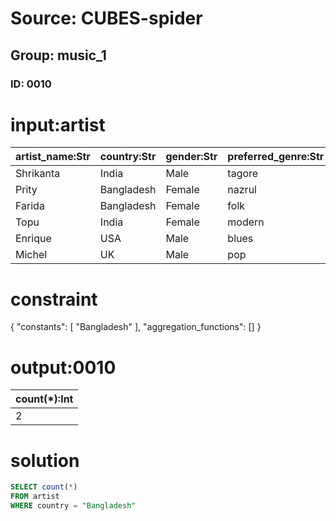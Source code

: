 # Source: CUBES-spider
## Group: music_1
### ID: 0010

# input:artist

| artist_name:Str | country:Str | gender:Str | preferred_genre:Str |
|---|---|---|---|
| Shrikanta | India | Male | tagore |
| Prity | Bangladesh | Female | nazrul |
| Farida | Bangladesh | Female | folk |
| Topu | India | Female | modern |
| Enrique | USA | Male | blues |
| Michel | UK | Male | pop |

# constraint

{
  "constants": [
    "Bangladesh"
  ],
  "aggregation_functions": []
}

# output:0010

| count(*):Int |
|---|
| 2 |

# solution

```sql
SELECT count(*)
FROM artist
WHERE country = "Bangladesh"
```
